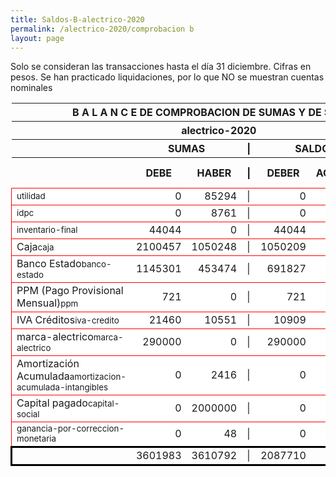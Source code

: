 ```yaml
--- 
title: Saldos-B-alectrico-2020
permalink: /alectrico-2020/comprobacion b 
layout: page
--- 
```



Solo se consideran las transacciones hasta el día 31	diciembre.
Cifras en pesos.
Se han practicado liquidaciones, por lo que NO se muestran cuentas nominales
<table rules='groups'>
<style> tfoot {  border: 3px solid black;  } </style> 
<thead><th colspan='7'> B A L A N C E  DE COMPROBACION DE SUMAS Y DE SALDOS </th> </thead>
<thead> <th colspan='7'> alectrico-2020</th></thead>
<thead> <th> </th> <th align='center' colspan= '2'>SUMAS</th> <th>|</th> <th align='center' colspan='2'>SALDOS</th> <th rowspan='2' > Errores </th> </thead>
<thead> <th></th>  <th>DEBE</th> <th>HABER</th> <th>|</th> <th>DEBER</th> <th>ACREEDOR</th> <th>A Corregir </th> </thead>
<tbody>
<tr style=' background: #fff; border: 1px solid red;'>
<td><small>utilidad</small> </td> <td align='right'>0</td> <td align='right'>85294</td> <td> | </td> <td align='right'> 0</td> <td align='right'>85294</td> </tr>
<tr style=' background: #fff; border: 1px solid red;'>
<td><small>idpc</small> </td> <td align='right'>0</td> <td align='right'>8761</td> <td> | </td> <td align='right'> 0</td> <td align='right'>8761</td> </tr>
<tr style=' background: #fff; border: 1px solid red;'>
<td><small>inventario-final</small> </td> <td align='right'>44044</td> <td align='right'>0</td> <td> | </td> <td align='right'> 44044</td> <td align='right'>0</td> </tr>
<tr style=' background: #fff; border: 1px solid red;'>
<td>Caja<small>caja</small> </td> <td align='right'>2100457</td> <td align='right'>1050248</td> <td> | </td> <td align='right'> 1050209</td> <td align='right'>0</td> </tr>
<tr style=' background: #fff; border: 1px solid red;'>
<td>Banco Estado<small>banco-estado</small> </td> <td align='right'>1145301</td> <td align='right'>453474</td> <td> | </td> <td align='right'> 691827</td> <td align='right'>0</td> </tr>
<tr style=' background: #fff; border: 1px solid red;'>
<td>PPM (Pago Provisional Mensual)<small>ppm</small> </td> <td align='right'>721</td> <td align='right'>0</td> <td> | </td> <td align='right'> 721</td> <td align='right'>0</td> </tr>
<tr style=' background: #fff; border: 1px solid red;'>
<td>IVA Créditos<small>iva-credito</small> </td> <td align='right'>21460</td> <td align='right'>10551</td> <td> | </td> <td align='right'> 10909</td> <td align='right'>0</td> </tr>
<tr style=' background: #fff; border: 1px solid red;'>
<td>marca-alectrico<small>marca-alectrico</small> </td> <td align='right'>290000</td> <td align='right'>0</td> <td> | </td> <td align='right'> 290000</td> <td align='right'>0</td> </tr>
<tr style=' background: #fff; border: 1px solid red;'>
<td>Amortización Acumulada<small>amortizacion-acumulada-intangibles</small> </td> <td align='right'>0</td> <td align='right'>2416</td> <td> | </td> <td align='right'> 0</td> <td align='right'>2416</td> </tr>
<tr style=' background: #fff; border: 1px solid red;'>
<td>Capital pagado<small>capital-social</small> </td> <td align='right'>0</td> <td align='right'>2000000</td> <td> | </td> <td align='right'> 0</td> <td align='right'>2000000</td> </tr>
<tr style=' background: #fff; border: 1px solid red;'>
<td><small>ganancia-por-correccion-monetaria</small> </td> <td align='right'>0</td> <td align='right'>48</td> <td> | </td> <td align='right'> 0</td> <td align='right'>48</td> </tr>
</tbody>
<tfoot>
<tr> <td></td> <td align='right'>3601983</td> <td align='right'>3610792</td><td> | </td> <td align='right'>2087710</td> <td align='right'>2096519</td> </tr>
</tfoot>
</table>
